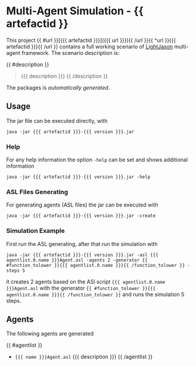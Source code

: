 # Multi-Agent Simulation - {{ artefactid }}

This project {{ #url }}[{{{ artefactid }}}]({{{ url }}}){{ /url }}{{ ^url }}{{{ artefactid }}}{{ /url }} contains a full working scenario of [LightJason](http://lightjason.org) multi-agent framework. The scenario description is:

{{ #description }}
> {{{ description }}}
{{ /description }}

The packages is _automatically generated_.

## Usage

The jar file can be executed directly, with

```
java -jar {{{ artefactid }}}-{{{ version }}}.jar
```

### Help

For any help information the option ```-help``` can be set and shows additional information

```
java -jar {{{ artefactid }}}-{{{ version }}}.jar -help
```

### ASL Files Generating

For generating agents (ASL files) the jar can be executed with

```
java -jar {{{ artefactid }}}-{{{ version }}}.jar -create
```

### Simulation Example

First run the ASL generating, after that run the simulation with 

```
java -jar {{{ artefactid }}}-{{{ version }}}.jar -asl {{{ agentlist.0.name }}}Agent.asl -agents 2 -generator {{ #function_tolower }}{{{ agentlist.0.name }}}{{ /function_tolower }} -steps 5
```

it creates 2 agents based on the ASl script ```{{{ agentlist.0.name }}}Agent.asl``` with the generator ```{{ #function_tolower }}{{{ agentlist.0.name }}}{{ /function_tolower }}``` and runs the simulation 5 steps.

## Agents

The following agents are generated 

{{ #agentlist }}
 * ```{{{ name }}}Agent.asl``` {{{ description }}}
{{ /agentlist }}
